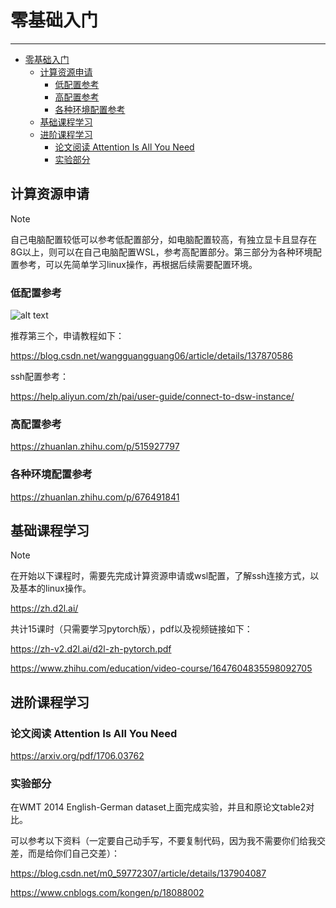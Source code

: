 # 零基础入门

---

- [零基础入门](#零基础入门)
  - [计算资源申请](#计算资源申请)
    - [低配置参考](#低配置参考)
    - [高配置参考](#高配置参考)
    - [各种环境配置参考](#各种环境配置参考)
  - [基础课程学习](#基础课程学习)
  - [进阶课程学习](#进阶课程学习)
    - [论文阅读 Attention Is All You Need](#论文阅读-attention-is-all-you-need)
    - [实验部分](#实验部分)

## 计算资源申请

> [!NOTE]
> 自己电脑配置较低可以参考低配置部分，如电脑配置较高，有独立显卡且显存在8G以上，则可以在自己电脑配置WSL，参考高配置部分。第三部分为各种环境配置参考，可以先简单学习linux操作，再根据后续需要配置环境。

### 低配置参考

![alt text](image.png)

推荐第三个，申请教程如下：

https://blog.csdn.net/wangguangguang06/article/details/137870586

ssh配置参考：

https://help.aliyun.com/zh/pai/user-guide/connect-to-dsw-instance/


### 高配置参考

https://zhuanlan.zhihu.com/p/515927797

### 各种环境配置参考

https://zhuanlan.zhihu.com/p/676491841

## 基础课程学习

> [!NOTE]
> 在开始以下课程时，需要先完成计算资源申请或wsl配置，了解ssh连接方式，以及基本的linux操作。

https://zh.d2l.ai/

共计15课时（只需要学习pytorch版），pdf以及视频链接如下：

https://zh-v2.d2l.ai/d2l-zh-pytorch.pdf


https://www.zhihu.com/education/video-course/1647604835598092705

## 进阶课程学习

### 论文阅读 Attention Is All You Need

https://arxiv.org/pdf/1706.03762

### 实验部分

在WMT 2014 English-German dataset上面完成实验，并且和原论文table2对比。

可以参考以下资料（一定要自己动手写，不要复制代码，因为我不需要你们给我交差，而是给你们自己交差）：

https://blog.csdn.net/m0_59772307/article/details/137904087

https://www.cnblogs.com/kongen/p/18088002

